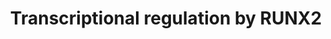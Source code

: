 ---
annotations:
- id: PW:0000004
  parent: regulatory pathway
  type: Pathway Ontology
  value: regulatory pathway
authors:
- ReactomeTeam
- DeSl
description: 'RUNX2 (CBFA1 or AML3) transcription factor, similar to other RUNX family
  members, RUNX1 and RUNX3, can function in complex with CBFB (CBF-beta) (Kundu et
  al. 2002, Yoshida et al. 2002, Otto et al. 2002). RUNX2 mainly regulates transcription
  of genes involved in skeletal development (reviewed in Karsenty 2008). RUNX2 is
  involved in development of both intramembraneous and endochondral bones through
  regulation of osteoblast differentiation and chondrocyte maturation, respectively.
  RUNX2 stimulates transcription of the BGLAP gene (Ducy and Karsenty 1995, Ducy et
  al. 1997), which encodes Osteocalcin, a bone-derived hormone which is one of the
  most abundant non-collagenous proteins of the bone extracellular matrix (reviewed
  in Karsenty and Olson 2016). RUNX2 directly controls the expression of most genes
  associated with osteoblast differentiation and function (Sato et al. 1998, Ducy
  et al. 1999, Roce et al. 2005). RUNX2-mediated transcriptional regulation of several
  genes involved in GPCR (G protein coupled receptor) signaling is implicated in the
  control of growth of osteoblast progenitors (Teplyuk et al. 2009). RUNX2 promotes
  chondrocyte maturation by stimulating transcription of the IHH gene, encoding Indian
  hedgehog (Takeda et al. 2001, Yoshida et al. 2004). Germline loss-of-function mutations
  of the RUNX2 gene are associated with cleidocranial dysplasia syndrome (CCD), an
  autosomal skeletal disorder (reviewed in Jaruga et al. 2016). The function of RUNX2
  is frequently disrupted in osteosarcoma (reviewed in Mortus et al. 2014). Vitamin
  D3 is implicated in regulation of transcriptional activity of the RUNX2:CBFB complex
  (Underwood et al. 2012).<p>RUNX2 expression is regulated by estrogen signaling,
  and RUNX2 is implicated in breast cancer development and metastasis (reviewed in
  Wysokinski et al. 2014). Besides estrogen receptor alpha (ESR1) and estrogen-related
  receptor alpha (ERRA) (Kammerer et al. 2013), RUNX2 transcription is also regulated
  by TWIST1 (Yang, Yang et al. 2011), glucocorticoid receptor (NR3C1) (Zhang et al.
  2012), NKX3-2 (BAPX1) (Tribioli and Lufkin 1999, Lengner et al. 2005), DLX5 (Robledo
  et al. 2002, Lee et al. 2005) and MSX2 (Lee et al. 2005). RUNX2 can autoregulate,
  by directly inhibiting its own transcription (Drissi et al. 2000). Several E3 ubiquitin
  ligases target RUNX2 for proteasome-mediated degradation: FBXW7a (Kumar et al. 2015),
  STUB1 (CHIP) (Li et al. 2008), SMURF1 (Zhao et al. 2003, Yang et al. 2014), WWP1
  (Jones et al. 2006), and SKP2 (Thacker et al. 2016). Besides formation of RUNX2:CBFB
  heterodimers, transcriptional activity of RUNX2 is regulated by binding to a number
  of other transcription factors, for example SOX9 (Zhou et al. 2006, TWIST1 (Bialek
  et al. 2004) and RB1 (Thomas et al. 2001).<p>RUNX2 regulates expression of several
  genes implicated in cell migration during normal development and bone metastasis
  of breast cancer cells. RUNX2 stimulates transcription of the ITGA5 gene, encoding
  Integrin alpha 5 (Li et al. 2016) and the ITGBL1 gene, encoding Integrin beta like
  protein 1 (Li et al. 2015). RUNX2 mediated transcription of the MMP13 gene, encoding
  Colagenase 3 (Matrix metalloproteinase 13), is stimulated by AKT mediated phosphorylation
  of RUNX2 (Pande et al. 2013). RUNX2 is implicated in positive regulation of AKT
  signaling by stimulating expression of AKT-activating TORC2 complex components MTOR
  and RICTOR, which may contribute to survival of breast cancer cells (Tandon et al.
  2014).<p>RUNX2 inhibits CDKN1A transcription, thus preventing CDKN1A-induced cell
  cycle arrest. Phosphorylation of RUNX2 by CDK4 in response to high glucose enhances
  RUNX2-mediated repression of the CDKN1A gene in endothelial cells (Pierce et al.
  2012). In mice, Runx2-mediated repression of Cdkn1a may contribute to the development
  of acute myeloid leukemia (AML) (Kuo et al. 2009). RUNX2 can stimulate transcription
  of the LGALS3 gene, encoding Galectin-3 (Vladimirova et al. 2008, Zhang et al. 2009).
  Galectin 3 is expressed in myeloid progenitors and its levels increase during the
  maturation process (Le Marer 2000).<p>For a review of RUNX2 function, please refer
  to Long 2012 and Ito et al. 2015.   View original pathway at [http://www.reactome.org/PathwayBrowser/#DIAGRAM=8878166
  Reactome].'
last-edited: 2021-01-25
organisms:
- Homo sapiens
redirect_from:
- /index.php/Pathway:WP4415
- /instance/WP4415
revision: null
schema-jsonld:
- '@context': https://schema.org/
  '@id': https://wikipathways.github.io/pathways/WP4415.html
  '@type': Dataset
  creator:
    '@type': Organization
    name: WikiPathways
  description: 'RUNX2 (CBFA1 or AML3) transcription factor, similar to other RUNX
    family members, RUNX1 and RUNX3, can function in complex with CBFB (CBF-beta)
    (Kundu et al. 2002, Yoshida et al. 2002, Otto et al. 2002). RUNX2 mainly regulates
    transcription of genes involved in skeletal development (reviewed in Karsenty
    2008). RUNX2 is involved in development of both intramembraneous and endochondral
    bones through regulation of osteoblast differentiation and chondrocyte maturation,
    respectively. RUNX2 stimulates transcription of the BGLAP gene (Ducy and Karsenty
    1995, Ducy et al. 1997), which encodes Osteocalcin, a bone-derived hormone which
    is one of the most abundant non-collagenous proteins of the bone extracellular
    matrix (reviewed in Karsenty and Olson 2016). RUNX2 directly controls the expression
    of most genes associated with osteoblast differentiation and function (Sato et
    al. 1998, Ducy et al. 1999, Roce et al. 2005). RUNX2-mediated transcriptional
    regulation of several genes involved in GPCR (G protein coupled receptor) signaling
    is implicated in the control of growth of osteoblast progenitors (Teplyuk et al.
    2009). RUNX2 promotes chondrocyte maturation by stimulating transcription of the
    IHH gene, encoding Indian hedgehog (Takeda et al. 2001, Yoshida et al. 2004).
    Germline loss-of-function mutations of the RUNX2 gene are associated with cleidocranial
    dysplasia syndrome (CCD), an autosomal skeletal disorder (reviewed in Jaruga et
    al. 2016). The function of RUNX2 is frequently disrupted in osteosarcoma (reviewed
    in Mortus et al. 2014). Vitamin D3 is implicated in regulation of transcriptional
    activity of the RUNX2:CBFB complex (Underwood et al. 2012).<p>RUNX2 expression
    is regulated by estrogen signaling, and RUNX2 is implicated in breast cancer development
    and metastasis (reviewed in Wysokinski et al. 2014). Besides estrogen receptor
    alpha (ESR1) and estrogen-related receptor alpha (ERRA) (Kammerer et al. 2013),
    RUNX2 transcription is also regulated by TWIST1 (Yang, Yang et al. 2011), glucocorticoid
    receptor (NR3C1) (Zhang et al. 2012), NKX3-2 (BAPX1) (Tribioli and Lufkin 1999,
    Lengner et al. 2005), DLX5 (Robledo et al. 2002, Lee et al. 2005) and MSX2 (Lee
    et al. 2005). RUNX2 can autoregulate, by directly inhibiting its own transcription
    (Drissi et al. 2000). Several E3 ubiquitin ligases target RUNX2 for proteasome-mediated
    degradation: FBXW7a (Kumar et al. 2015), STUB1 (CHIP) (Li et al. 2008), SMURF1
    (Zhao et al. 2003, Yang et al. 2014), WWP1 (Jones et al. 2006), and SKP2 (Thacker
    et al. 2016). Besides formation of RUNX2:CBFB heterodimers, transcriptional activity
    of RUNX2 is regulated by binding to a number of other transcription factors, for
    example SOX9 (Zhou et al. 2006, TWIST1 (Bialek et al. 2004) and RB1 (Thomas et
    al. 2001).<p>RUNX2 regulates expression of several genes implicated in cell migration
    during normal development and bone metastasis of breast cancer cells. RUNX2 stimulates
    transcription of the ITGA5 gene, encoding Integrin alpha 5 (Li et al. 2016) and
    the ITGBL1 gene, encoding Integrin beta like protein 1 (Li et al. 2015). RUNX2
    mediated transcription of the MMP13 gene, encoding Colagenase 3 (Matrix metalloproteinase
    13), is stimulated by AKT mediated phosphorylation of RUNX2 (Pande et al. 2013).
    RUNX2 is implicated in positive regulation of AKT signaling by stimulating expression
    of AKT-activating TORC2 complex components MTOR and RICTOR, which may contribute
    to survival of breast cancer cells (Tandon et al. 2014).<p>RUNX2 inhibits CDKN1A
    transcription, thus preventing CDKN1A-induced cell cycle arrest. Phosphorylation
    of RUNX2 by CDK4 in response to high glucose enhances RUNX2-mediated repression
    of the CDKN1A gene in endothelial cells (Pierce et al. 2012). In mice, Runx2-mediated
    repression of Cdkn1a may contribute to the development of acute myeloid leukemia
    (AML) (Kuo et al. 2009). RUNX2 can stimulate transcription of the LGALS3 gene,
    encoding Galectin-3 (Vladimirova et al. 2008, Zhang et al. 2009). Galectin 3 is
    expressed in myeloid progenitors and its levels increase during the maturation
    process (Le Marer 2000).<p>For a review of RUNX2 function, please refer to Long
    2012 and Ito et al. 2015.   View original pathway at [http://www.reactome.org/PathwayBrowser/#DIAGRAM=8878166
    Reactome].'
  keywords:
  - (p-S451-RUNX2:CBFB,RUNX2:CBFB,RUNX2:HDAC6)
  - (p-S451-RUNX2:CBFB,RUNX2:CBFB,RUNX2:HDAC6):CDKN1A gene
  - 2p-GLI2
  - '2p-GLI2 '
  - '6-Dehydrotestosterone '
  - ADP
  - 'AR '
  - AR:androgen
  - ATP
  - BAX
  - BAX gene
  - 'BAX gene '
  - BGLAP gene
  - 'BGLAP gene '
  - BGLAP(24-100)
  - 'BMP2 '
  - BMP2 dimer
  - CBFB
  - 'CBFB '
  - 'CCNB1 '
  - CCNB1:p-T161-CDK1
  - 'CCND1 '
  - CCND1:CDK4
  - 'CDK4 '
  - CDKN1A
  - CDKN1A gene
  - 'CDKN1A gene '
  - COL1A1
  - COL1A1 gene
  - 'COL1A1 gene '
  - 'DHTEST '
  - GLI3R
  - 'GLI3R '
  - H2O
  - HAND2
  - 'HAND2 '
  - HDAC3
  - 'HDAC3 '
  - HDAC4
  - 'HDAC4 '
  - HDAC6
  - 'HDAC6 '
  - 'HES1 '
  - 'HEY1 '
  - HEY1,HEY2,HES1
  - 'HEY2 '
  - Hedgehog 'off' state
  - Hedgehog 'on' state
  - IHH
  - IHH gene
  - 'IHH gene '
  - ITGA5 gene
  - 'ITGA5 gene '
  - ITGA5(42-894)
  - ITGBL1
  - ITGBL1 gene
  - 'ITGBL1 gene '
  - LGALS3
  - LGALS3 gene
  - 'LGALS3 gene '
  - MAF
  - 'MAF '
  - MMP13
  - MMP13 gene
  - 'MMP13 gene '
  - 'MyrG-p-Y419-SRC '
  - MyrG-p-Y419-SRC,MyrG-p-Y426-YES1
  - MyrG-p-Y419-SRC,MyrG-p-Y426-YES1:YAP1
  - 'MyrG-p-Y426-YES1 '
  - PPM1D
  - PPi
  - RAF/MAP kinase
  - RB1
  - 'RB1 '
  - RBM14
  - 'RBM14 '
  - 'RUNX1 '
  - RUNX1:CBFB:LGALS3
  - RUNX2
  - 'RUNX2-P1 '
  - 'RUNX2-P2 '
  - RUNX2:2p-GLI2
  - RUNX2:AR:androgen
  - RUNX2:CBFB
  - RUNX2:CBFB,p-S451-RUNX2:CBFB,(p-2S-RUNX2:CBFB)
  - RUNX2:CBFB,p-S451-RUNX2:CBFB,(p-2S-RUNX2:CBFB):BGLAP gene
  - RUNX2:CBFB:BAX gene
  - RUNX2:CBFB:IHH gene
  - RUNX2:CBFB:ITGA5
  - RUNX2:CBFB:ITGBL1
  - RUNX2:CBFB:LGALS3
  - RUNX2:CBFB:SP7:UCMA
  - RUNX2:CBFB:p-2S-SMAD1:p-2S-SMAD1:SMAD4
  - RUNX2:CBFB:p-2S-SMAD1:p-2S-SMAD1:SMAD4:SMAD6 gene
  - RUNX2:CBFB:p-Y-YAP1
  - RUNX2:CBFB:p-Y-YAP1:BGLAP gene
  - RUNX2:GLI3R
  - RUNX2:HAND2
  - RUNX2:HDAC4
  - RUNX2:HDAC6
  - RUNX2:HEY1,HEY2,HES1
  - RUNX2:MAF
  - RUNX2:MAF:BGLAP gene
  - RUNX2:RB1
  - RUNX2:RB1:BGLAP gene
  - RUNX2:RB1:COL1A1
  - RUNX2:RBM14
  - RUNX2:SATB2
  - RUNX2:SOX9
  - RUNX2:TWIST1,TWIST2
  - RUNX2:WWTR1(TAZ)
  - RUNX2:WWTR1:BGLAP
  - RUNX2:ZNF521:HDAC3
  - Regulation of RUNX2
  - SATB2
  - 'SATB2 '
  - 'SMAD4 '
  - SMAD6
  - SMAD6 gene
  - 'SMAD6 gene '
  - SOX9
  - 'SOX9 '
  - SP7
  - 'SP7 '
  - Signaling by BMP
  - Signaling by NOTCH1
  - 'TEST '
  - 'TWIST1 '
  - TWIST1,TWIST2
  - 'TWIST2 '
  - Transcriptional
  - UCMA
  - UCMA gene
  - 'UCMA gene '
  - WWTR1
  - 'WWTR1 '
  - YAP1
  - 'YAP1 '
  - ZNF521
  - 'ZNF521 '
  - activity
  - 'androst-4-en-3,17-dione '
  - cascade
  - expression and
  - gene
  - p-2S-RUNX2:CBFB
  - p-2S-SMAD1:p-2S-SMAD1:SMAD4
  - 'p-S183,T185,T187-RUNX2-P2 '
  - 'p-S196,T198,T200-RUNX2-P1 '
  - p-S196,T198,T200-RUNX2:CBFB
  - p-S196,T198,T200-RUNX2:CBFB:MMP13 gene
  - 'p-S280,S298-RUNX2-P2 '
  - 'p-S294,S312-RUNX2-P1 '
  - 'p-S418-RUNX2-P2 '
  - 'p-S432-RUNX2-P1 '
  - p-S432-RUNX2:CBFB
  - 'p-S451-RUNX2-P2 '
  - p-S451-RUNX2:CBFB
  - 'p-S463,S465-SMAD1 '
  - 'p-S465-RUNX2-P1 '
  - p-T,Y MAPK dimers
  - p-T,p-S-AKT
  - 'p-T161-CDK1 '
  - 'p-T185,Y187-MAPK1 '
  - 'p-T202,Y204-MAPK3 '
  - 'p-T305,S472-AKT3 '
  - 'p-T308,S473-AKT1 '
  - 'p-T309,S474-AKT2 '
  - p-Y-YAP1
  - 'p-Y-YAP1 '
  - p-Y226,Y393-ABL1
  - regulation by RUNX1
  license: CC0
  name: Transcriptional regulation by RUNX2
seo: CreativeWork
title: Transcriptional regulation by RUNX2
wpid: WP4415
---